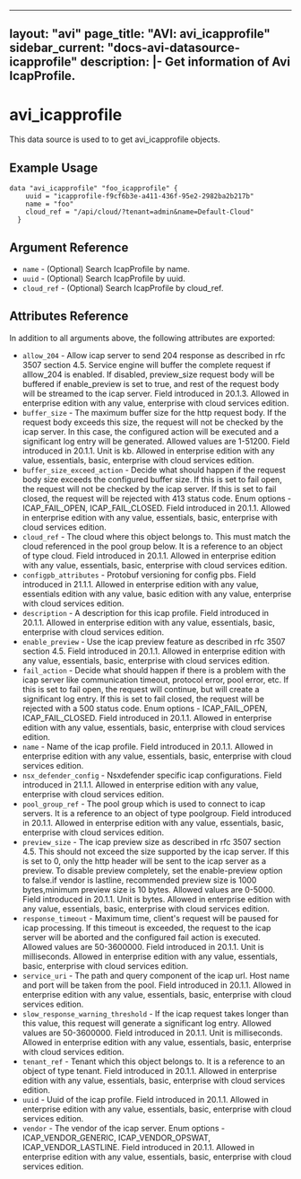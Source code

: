 <!--
    Copyright 2021 VMware, Inc.
    SPDX-License-Identifier: Mozilla Public License 2.0
-->
---
layout: "avi"
page_title: "AVI: avi_icapprofile"
sidebar_current: "docs-avi-datasource-icapprofile"
description: |-
  Get information of Avi IcapProfile.
---

# avi_icapprofile

This data source is used to to get avi_icapprofile objects.

## Example Usage

```hcl
data "avi_icapprofile" "foo_icapprofile" {
    uuid = "icapprofile-f9cf6b3e-a411-436f-95e2-2982ba2b217b"
    name = "foo"
    cloud_ref = "/api/cloud/?tenant=admin&name=Default-Cloud"
  }
```

## Argument Reference

* `name` - (Optional) Search IcapProfile by name.
* `uuid` - (Optional) Search IcapProfile by uuid.
* `cloud_ref` - (Optional) Search IcapProfile by cloud_ref.
  
## Attributes Reference

In addition to all arguments above, the following attributes are exported:

* `allow_204` - Allow icap server to send 204 response as described in rfc 3507 section 4.5. Service engine will buffer the complete request if alllow_204 is enabled. If disabled, preview_size request body will be buffered if enable_preview is set to true, and rest of the request body will be streamed to the icap server. Field introduced in 20.1.3. Allowed in enterprise edition with any value, enterprise with cloud services edition.
* `buffer_size` - The maximum buffer size for the http request body. If the request body exceeds this size, the request will not be checked by the icap server. In this case, the configured action will be executed and a significant log entry will be generated. Allowed values are 1-51200. Field introduced in 20.1.1. Unit is kb. Allowed in enterprise edition with any value, essentials, basic, enterprise with cloud services edition.
* `buffer_size_exceed_action` - Decide what should happen if the request body size exceeds the configured buffer size. If this is set to fail open, the request will not be checked by the icap server. If this is set to fail closed, the request will be rejected with 413 status code. Enum options - ICAP_FAIL_OPEN, ICAP_FAIL_CLOSED. Field introduced in 20.1.1. Allowed in enterprise edition with any value, essentials, basic, enterprise with cloud services edition.
* `cloud_ref` - The cloud where this object belongs to. This must match the cloud referenced in the pool group below. It is a reference to an object of type cloud. Field introduced in 20.1.1. Allowed in enterprise edition with any value, essentials, basic, enterprise with cloud services edition.
* `configpb_attributes` - Protobuf versioning for config pbs. Field introduced in 21.1.1. Allowed in enterprise edition with any value, essentials edition with any value, basic edition with any value, enterprise with cloud services edition.
* `description` - A description for this icap profile. Field introduced in 20.1.1. Allowed in enterprise edition with any value, essentials, basic, enterprise with cloud services edition.
* `enable_preview` - Use the icap preview feature as described in rfc 3507 section 4.5. Field introduced in 20.1.1. Allowed in enterprise edition with any value, essentials, basic, enterprise with cloud services edition.
* `fail_action` - Decide what should happen if there is a problem with the icap server like communication timeout, protocol error, pool error, etc. If this is set to fail open, the request will continue, but will create a significant log entry. If this is set to fail closed, the request will be rejected with a 500 status code. Enum options - ICAP_FAIL_OPEN, ICAP_FAIL_CLOSED. Field introduced in 20.1.1. Allowed in enterprise edition with any value, essentials, basic, enterprise with cloud services edition.
* `name` - Name of the icap profile. Field introduced in 20.1.1. Allowed in enterprise edition with any value, essentials, basic, enterprise with cloud services edition.
* `nsx_defender_config` - Nsxdefender specific icap configurations. Field introduced in 21.1.1. Allowed in enterprise edition with any value, enterprise with cloud services edition.
* `pool_group_ref` - The pool group which is used to connect to icap servers. It is a reference to an object of type poolgroup. Field introduced in 20.1.1. Allowed in enterprise edition with any value, essentials, basic, enterprise with cloud services edition.
* `preview_size` - The icap preview size as described in rfc 3507 section 4.5. This should not exceed the size supported by the icap server. If this is set to 0, only the http header will be sent to the icap server as a preview. To disable preview completely, set the enable-preview option to false.if vendor is lastline, recommended preview size is 1000 bytes,minimum preview size is 10 bytes. Allowed values are 0-5000. Field introduced in 20.1.1. Unit is bytes. Allowed in enterprise edition with any value, essentials, basic, enterprise with cloud services edition.
* `response_timeout` - Maximum time, client's request will be paused for icap processing. If this timeout is exceeded, the request to the icap server will be aborted and the configured fail action is executed. Allowed values are 50-3600000. Field introduced in 20.1.1. Unit is milliseconds. Allowed in enterprise edition with any value, essentials, basic, enterprise with cloud services edition.
* `service_uri` - The path and query component of the icap url. Host name and port will be taken from the pool. Field introduced in 20.1.1. Allowed in enterprise edition with any value, essentials, basic, enterprise with cloud services edition.
* `slow_response_warning_threshold` - If the icap request takes longer than this value, this request will generate a significant log entry. Allowed values are 50-3600000. Field introduced in 20.1.1. Unit is milliseconds. Allowed in enterprise edition with any value, essentials, basic, enterprise with cloud services edition.
* `tenant_ref` - Tenant which this object belongs to. It is a reference to an object of type tenant. Field introduced in 20.1.1. Allowed in enterprise edition with any value, essentials, basic, enterprise with cloud services edition.
* `uuid` - Uuid of the icap profile. Field introduced in 20.1.1. Allowed in enterprise edition with any value, essentials, basic, enterprise with cloud services edition.
* `vendor` - The vendor of the icap server. Enum options - ICAP_VENDOR_GENERIC, ICAP_VENDOR_OPSWAT, ICAP_VENDOR_LASTLINE. Field introduced in 20.1.1. Allowed in enterprise edition with any value, essentials, basic, enterprise with cloud services edition.

